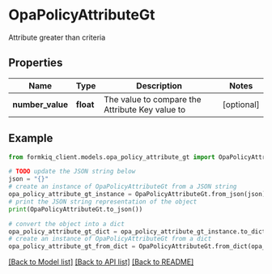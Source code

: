 # OpaPolicyAttributeGt

Attribute greater than criteria

## Properties

Name | Type | Description | Notes
------------ | ------------- | ------------- | -------------
**number_value** | **float** | The value to compare the Attribute Key value to | [optional] 

## Example

```python
from formkiq_client.models.opa_policy_attribute_gt import OpaPolicyAttributeGt

# TODO update the JSON string below
json = "{}"
# create an instance of OpaPolicyAttributeGt from a JSON string
opa_policy_attribute_gt_instance = OpaPolicyAttributeGt.from_json(json)
# print the JSON string representation of the object
print(OpaPolicyAttributeGt.to_json())

# convert the object into a dict
opa_policy_attribute_gt_dict = opa_policy_attribute_gt_instance.to_dict()
# create an instance of OpaPolicyAttributeGt from a dict
opa_policy_attribute_gt_from_dict = OpaPolicyAttributeGt.from_dict(opa_policy_attribute_gt_dict)
```
[[Back to Model list]](../README.md#documentation-for-models) [[Back to API list]](../README.md#documentation-for-api-endpoints) [[Back to README]](../README.md)


